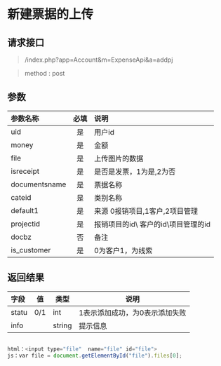 # 新建票据的上传
## 请求接口 

> /index.php?app=Account&m=ExpenseApi&a=addpj

>  method : post

## 参数

| 参数名称      |    必填 | 说明  |
| :-------- | :--------:| :-- |
|uid| 是|用户id|
|money |是|金额|
|file|是|上传图片的数据|
|isreceipt| 是|是否是发票，1为是,2为否|
|documentsname| 是|票据名称|
|cateid|  是|类别名称|
|default1|  是|来源   0报销项目,1客户,2项目管理|
|projectid|  是|  报销项目的id\ 客户的id\项目管理的id|
|docbz|  否|备注|
|is_customer|  是|0为客户1，为线索|

## 返回结果
|字段 |  值| 类型 | 说明|
|:----|----|----|-----|
|statu|0/1 |int|1表示添加成功，为0表示添加失败|
|info|  |string|提示信息|


``` javascript

html：<input type="file"  name="file" id="file">
js：var file = document.getElementById("file").files[0];
